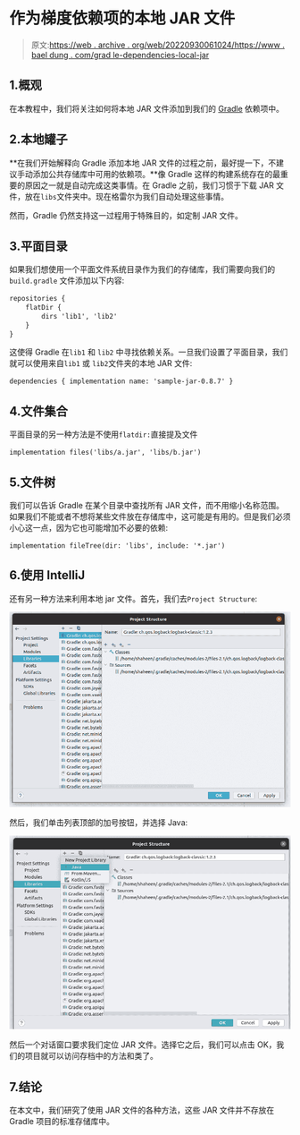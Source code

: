 # 作为梯度依赖项的本地 JAR 文件

> 原文:[https://web . archive . org/web/20220930061024/https://www . bael dung . com/grad le-dependencies-local-jar](https://web.archive.org/web/20220930061024/https://www.baeldung.com/gradle-dependencies-local-jar)

## 1.概观

在本教程中，我们将关注如何将本地 JAR 文件添加到我们的 [Gradle](/web/20220926094700/https://www.baeldung.com/gradle) 依赖项中。

## 2.本地罐子

**在我们开始解释向 Gradle 添加本地 JAR 文件的过程之前，最好提一下，不建议手动添加公共存储库中可用的依赖项。**像 Gradle 这样的构建系统存在的最重要的原因之一就是自动完成这类事情。在 Gradle 之前，我们习惯于下载 JAR 文件，放在`libs`文件夹中。现在格雷尔为我们自动处理这些事情。

然而，Gradle 仍然支持这一过程用于特殊目的，如定制 JAR 文件。

## 3.平面目录

如果我们想使用一个平面文件系统目录作为我们的存储库，我们需要向我们的`build.gradle` 文件添加以下内容:

```
repositories {
    flatDir {
        dirs 'lib1', 'lib2'
    }
}
```

这使得 Gradle 在`lib1` 和 `lib2` 中寻找依赖关系。一旦我们设置了平面目录，我们就可以使用来自`lib1` 或 `lib2`文件夹的本地 JAR 文件:

```
dependencies { implementation name: 'sample-jar-0.8.7' } 
```

## 4.文件集合

平面目录的另一种方法是不使用`flatdir:`直接提及文件

```
implementation files('libs/a.jar', 'libs/b.jar')
```

## 5.文件树

我们可以告诉 Gradle 在某个目录中查找所有 JAR 文件，而不用缩小名称范围。如果我们不能或者不想将某些文件放在存储库中，这可能是有用的。但是我们必须小心这一点，因为它也可能增加不必要的依赖:

```
implementation fileTree(dir: 'libs', include: '*.jar')
```

## 6.使用 IntelliJ

还有另一种方法来利用本地 jar 文件。首先，我们去`Project Structure`:

[![](img/accb997e2125e181fe6ec709d4497958.png)](/web/20220926094700/https://www.baeldung.com/wp-content/uploads/2021/06/1.png)

然后，我们单击列表顶部的加号按钮，并选择 Java:

[![](img/b051e98979dcbe51503608a867e062ce.png)](/web/20220926094700/https://www.baeldung.com/wp-content/uploads/2021/06/3.jpg)

然后一个对话窗口要求我们定位 JAR 文件。选择它之后，我们可以点击 OK，我们的项目就可以访问存档中的方法和类了。

## 7.结论

在本文中，我们研究了使用 JAR 文件的各种方法，这些 JAR 文件并不存放在 Gradle 项目的标准存储库中。